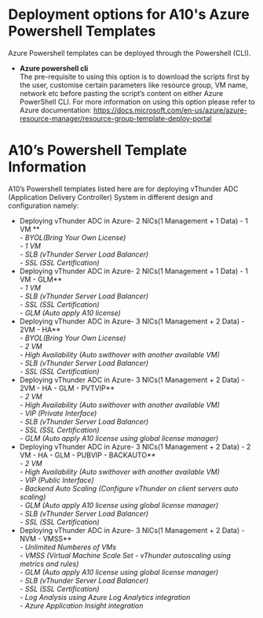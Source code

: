 # Deployment options for A10's Azure Powershell Templates
Azure Powershell templates can be deployed through the Powershell (CLI).

- **Azure powershell cli**<br>
The pre-requisite to using this option is to download the scripts first by the user, customise certain parameters
like resource group, VM name, network etc before pasting the script’s content on either Azure PowerShell CLI. 
For more information on using this option please refer to Azure documentation: https://docs.microsoft.com/en-us/azure/azure-resource-manager/resource-group-template-deploy-portal

# A10’s Powershell Template Information
A10’s Powershell templates listed here are for deploying vThunder ADC (Application Delivery Controller) System 
in different design and configuration namely:

- Deploying vThunder ADC in Azure- 2 NICs(1 Management + 1 Data) - 1 VM **<br>
      - *BYOL(Bring Your Own License)*<br>
      - *1 VM*<br>
      - *SLB (vThunder Server Load Balancer)*<br>
      - *SSL (SSL Certification)*<br>
- Deploying vThunder ADC in Azure- 2 NICs(1 Management + 1 Data) - 1 VM - GLM**<br>
      - *1 VM*<br>
      - *SLB (vThunder Server Load Balancer)*<br>
      - *SSL (SSL Certification)*<br>
	  - *GLM (Auto apply A10 license)*<br>
- Deploying vThunder ADC in Azure- 3 NICs(1 Management + 2 Data) - 2VM - HA**<br>
      - *BYOL(Bring Your Own License)*<br>
      - *2 VM*<br>
      - *High Availability (Auto swithover with another available VM)*<br>
      - *SLB (vThunder Server Load Balancer)*<br>
      - *SSL (SSL Certification)*<br>
- Deploying vThunder ADC in Azure- 3 NICs(1 Management + 2 Data) - 2VM - HA - GLM - PVTVIP**<br>
      - *2 VM*<br>
      - *High Availability (Auto swithover with another available VM)*<br>
      - *VIP (Private Interface)*<br>
      - *SLB (vThunder Server Load Balancer)*<br>
      - *SSL (SSL Certification)*<br>
	  - *GLM (Auto apply A10 license using global license manager)*<br>
- Deploying vThunder ADC in Azure- 3 NICs(1 Management + 2 Data) - 2 VM - HA - GLM - PUBVIP - BACKAUTO**<br>
      - *2 VM*<br>
      - *High Availability (Auto swithover with another available VM)*<br>
      - *VIP (Public Interface)*<br>
      - *Backend Auto Scaling (Configure vThunder on client servers auto scaling)*<br>
	  - *GLM (Auto apply A10 license using global license manager)*<br>
      - *SLB (vThunder Server Load Balancer)*<br>
      - *SSL (SSL Certification)*<br>
- Deploying vThunder ADC in Azure- 3 NICs(1 Management + 2 Data) - NVM - VMSS**<br>
      - *Unlimited Numberes of VMs*<br>
      - *VMSS (Virtual Machine Scale Set - vThunder autoscaling using metrics and rules)*<br>
	  - *GLM (Auto apply A10 license using global license manager)*<br>
      - *SLB (vThunder Server Load Balancer)*<br>
      - *SSL (SSL Certification)*<br>
      - *Log Analysis using Azure Log Analytics integration*<br>
      - *Azure Application Insight integration*<br>